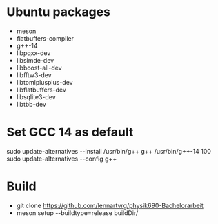 # Ubuntu packages
- meson
- flatbuffers-compiler
- g++-14
- libpqxx-dev
- libsimde-dev
- libboost-all-dev
- libfftw3-dev
- libtomlplusplus-dev
- libflatbuffers-dev
- libsqlite3-dev
- libtbb-dev

# Set GCC 14 as default
sudo update-alternatives --install /usr/bin/g++ g++ /usr/bin/g++-14 100
sudo update-alternatives --config g++

# Build
- git clone https://github.com/lennartvrg/physik690-Bachelorarbeit
- meson setup --buildtype=release buildDir/
